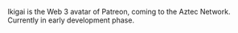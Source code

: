 Ikigai is the Web 3 avatar of Patreon, coming to the Aztec Network. Currently in early development phase.
